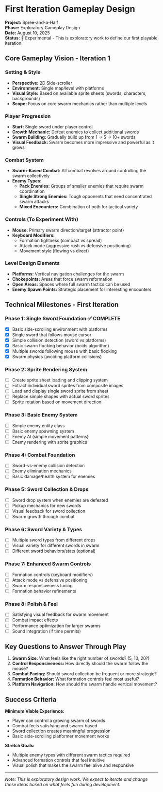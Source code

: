 # First Iteration Gameplay Design

**Project:** Spree-and-a-Half  
**Phase:** Exploratory Gameplay Design  
**Date:** August 10, 2025  
**Status:** 🧪 Experimental - This is exploratory work to define our first playable iteration

## Core Gameplay Vision - Iteration 1

### Setting & Style
- **Perspective:** 2D Side-scroller  
- **Environment:** Single map/level with platforms  
- **Visual Style:** Based on available sprite sheets (swords, characters, backgrounds)  
- **Scope:** Focus on core swarm mechanics rather than multiple levels

### Player Progression
- **Start:** Single sword under player control  
- **Growth Mechanic:** Defeat enemies to collect additional swords  
- **Swarm Building:** Gradually build up from 1 → 5 → 10+ swords  
- **Visual Feedback:** Swarm becomes more impressive and powerful as it grows

### Combat System
- **Swarm-Based Combat:** All combat revolves around controlling the swarm collectively  
- **Enemy Types:**
  - **Pack Enemies:** Groups of smaller enemies that require swarm coordination  
  - **Single Strong Enemies:** Tough opponents that need concentrated swarm attacks  
  - **Mixed Encounters:** Combination of both for tactical variety

### Controls (To Experiment With)
- **Mouse:** Primary swarm direction/target (attractor point)  
- **Keyboard Modifiers:** 
  - Formation tightness (compact vs spread)
  - Attack mode (aggressive rush vs defensive positioning)  
  - Movement style (flowing vs direct)

### Level Design Elements
- **Platforms:** Vertical navigation challenges for the swarm  
- **Chokepoints:** Areas that force swarm reformation  
- **Open Areas:** Spaces where full swarm tactics can be used  
- **Enemy Spawn Points:** Strategic placement for interesting encounters

## Technical Milestones - First Iteration

### Phase 1: Single Sword Foundation ✅ COMPLETE
- [x] Basic side-scrolling environment with platforms
- [x] Single sword that follows mouse cursor
- [x] Simple collision detection (sword vs platforms)
- [x] Basic swarm flocking behavior (boids algorithm)
- [x] Multiple swords following mouse with basic flocking
- [x] Swarm physics (avoiding platform collisions)

### Phase 2: Sprite Rendering System
- [ ] Create sprite sheet loading and clipping system
- [ ] Extract individual sword sprites from composite images
- [ ] Load and display single sword sprite from sheet
- [ ] Replace simple shapes with actual sword sprites
- [ ] Sprite rotation based on movement direction

### Phase 3: Basic Enemy System
- [ ] Simple enemy entity class
- [ ] Basic enemy spawning system
- [ ] Enemy AI (simple movement patterns)
- [ ] Enemy rendering with sprite graphics

### Phase 4: Combat Foundation
- [ ] Sword-vs-enemy collision detection
- [ ] Enemy elimination mechanics
- [ ] Basic damage/health system for enemies

### Phase 5: Sword Collection & Drops
- [ ] Sword drop system when enemies are defeated
- [ ] Pickup mechanics for new swords
- [ ] Visual feedback for sword collection
- [ ] Swarm growth through combat

### Phase 6: Sword Variety & Types
- [ ] Multiple sword types from different drops
- [ ] Visual variety for different swords in swarm
- [ ] Different sword behaviors/stats (optional)

### Phase 7: Enhanced Swarm Controls
- [ ] Formation controls (keyboard modifiers)
- [ ] Attack mode vs defensive positioning
- [ ] Swarm responsiveness tuning
- [ ] Formation behavior refinements

### Phase 8: Polish & Feel
- [ ] Satisfying visual feedback for swarm movement
- [ ] Combat impact effects
- [ ] Performance optimization for larger swarms
- [ ] Sound integration (if time permits)

## Key Questions to Answer Through Play

1. **Swarm Size:** What feels like the right number of swords? (5, 10, 20?)
2. **Control Responsiveness:** How directly should the swarm follow the mouse?
3. **Combat Pacing:** Should sword collection be frequent or more strategic?
4. **Formation Behavior:** What formation controls feel most useful?
5. **Platform Navigation:** How should the swarm handle vertical movement?

## Success Criteria

**Minimum Viable Experience:**
- Player can control a growing swarm of swords
- Combat feels satisfying and swarm-based
- Sword collection creates meaningful progression
- Basic side-scrolling platformer movement works

**Stretch Goals:**
- Multiple enemy types with different swarm tactics required
- Advanced formation controls that feel intuitive
- Visual polish that makes the swarm feel alive and responsive

---

*Note: This is exploratory design work. We expect to iterate and change these ideas based on what feels fun during development.*
